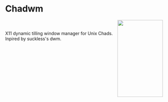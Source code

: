 # Chadwm
<img align="right" src="https://media.tenor.com/epNMHGvRyHcAAAAd/gigachad-chad.gif" width="145" height="245">

<br>
<br>
X11 dynamic tilling window manager for Unix Chads.<br />
Inpired by suckless's dwm.
